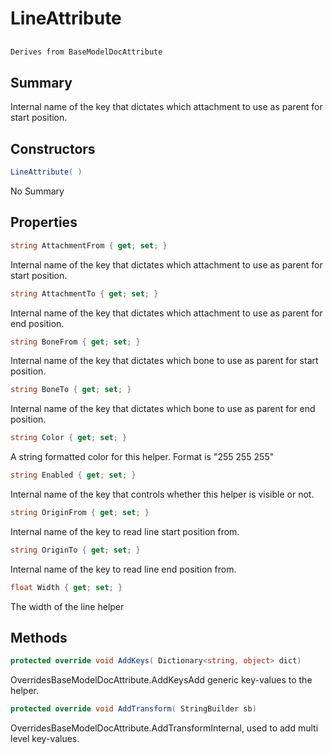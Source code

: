 # LineAttribute

## 
```c#
Derives from BaseModelDocAttribute
```

## Summary

Internal name of the key that dictates which attachment to use as parent for start position.
## Constructors

```c#
LineAttribute( ) 
```
No Summary
## Properties

```c#
string AttachmentFrom { get; set; } 
```
Internal name of the key that dictates which attachment to use as parent for start position.
```c#
string AttachmentTo { get; set; } 
```
Internal name of the key that dictates which attachment to use as parent for end position.
```c#
string BoneFrom { get; set; } 
```
Internal name of the key that dictates which bone to use as parent for start position.
```c#
string BoneTo { get; set; } 
```
Internal name of the key that dictates which bone to use as parent for end position.
```c#
string Color { get; set; } 
```
A string formatted color for this helper. Format is "255 255 255"
```c#
string Enabled { get; set; } 
```
Internal name of the key that controls whether this helper is visible or not.
```c#
string OriginFrom { get; set; } 
```
Internal name of the key to read line start position from.
```c#
string OriginTo { get; set; } 
```
Internal name of the key to read line end position from.
```c#
float Width { get; set; } 
```
The width of the line helper
## Methods

```c#
protected override void AddKeys( Dictionary<string, object> dict) 
```
OverridesBaseModelDocAttribute.AddKeysAdd generic key-values to the helper.
```c#
protected override void AddTransform( StringBuilder sb) 
```
OverridesBaseModelDocAttribute.AddTransformInternal, used to add multi level key-values.
